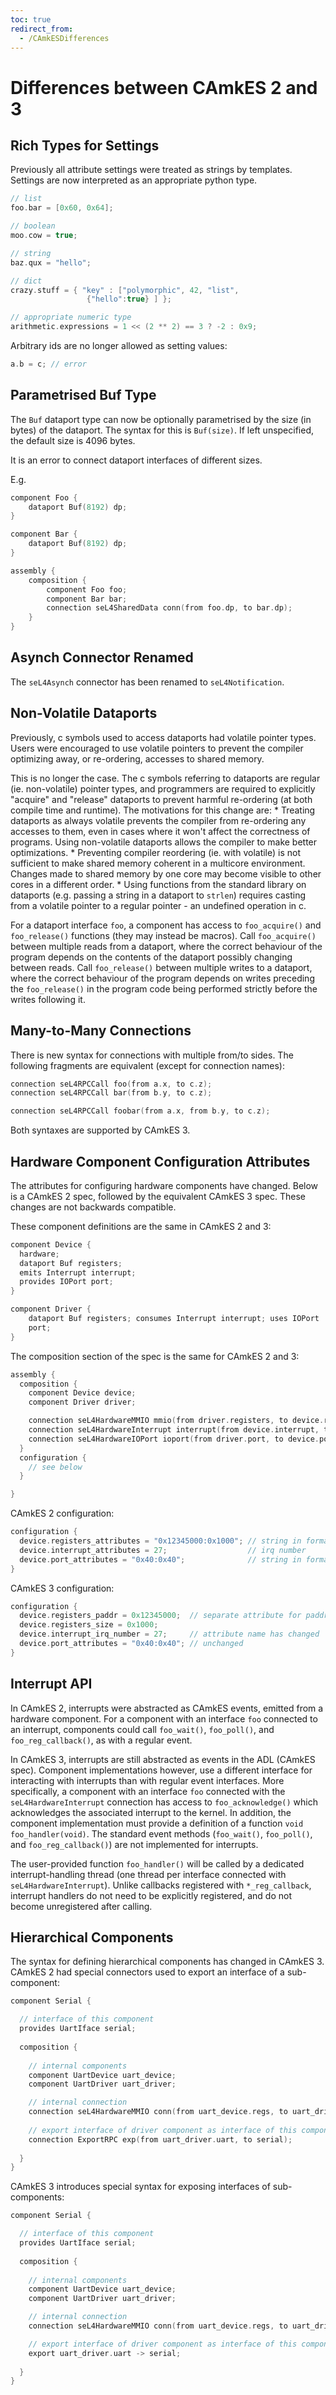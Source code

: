 ```yaml
---
toc: true
redirect_from:
  - /CAmkESDifferences
---
```

# Differences between CAmkES 2 and 3


## Rich Types for Settings


Previously all attribute settings were treated as strings by templates.
Settings are now interpreted as an appropriate python type.
```c
// list
foo.bar = [0x60, 0x64];

// boolean
moo.cow = true;

// string
baz.qux = "hello";

// dict
crazy.stuff = { "key" : ["polymorphic", 42, "list",
                 {"hello":true} ] };

// appropriate numeric type 
arithmetic.expressions = 1 << (2 ** 2) == 3 ? -2 : 0x9;
```

Arbitrary ids are no longer allowed as setting values:
```c
a.b = c; // error
```

## Parametrised Buf Type


The `Buf` dataport type can now be optionally parametrised by the
size (in bytes) of the dataport. The syntax for this is `Buf(size)`.
If left unspecified, the default size is 4096 bytes.

It is an error to connect dataport interfaces of different sizes.

E.g.
```c
component Foo {
    dataport Buf(8192) dp;
}

component Bar {
    dataport Buf(8192) dp;
}

assembly {
    composition {
        component Foo foo;
        component Bar bar;
        connection seL4SharedData conn(from foo.dp, to bar.dp);
    }
}
```

## Asynch Connector Renamed


The `seL4Asynch` connector has been renamed to
`seL4Notification`.

## Non-Volatile Dataports


Previously, c symbols used to access dataports had volatile pointer
types. Users were encouraged to use volatile pointers to prevent the
compiler optimizing away, or re-ordering, accesses to shared memory.

This is no longer the case. The c symbols referring to dataports are
regular (ie. non-volatile) pointer types, and programmers are required
to explicitly "acquire" and "release" dataports to prevent harmful
re-ordering (at both compile time and runtime). The motivations for this
change are: * Treating dataports as always volatile prevents the
compiler from re-ordering any accesses to them, even in cases where it
won't affect the correctness of programs. Using non-volatile dataports
allows the compiler to make better optimizations. * Preventing compiler
reordering (ie. with volatile) is not sufficient to make shared memory
coherent in a multicore environment. Changes made to shared memory by
one core may become visible to other cores in a different order. *
Using functions from the standard library on dataports (e.g. passing a
string in a dataport to `strlen`) requires casting from a volatile
pointer to a regular pointer - an undefined operation in c.

For a dataport interface `foo`, a component has access to
`foo_acquire()` and `foo_release()` functions (they may
instead be macros). Call `foo_acquire()` between multiple reads
from a dataport, where the correct behaviour of the program depends on
the contents of the dataport possibly changing between reads. Call
`foo_release()` between multiple writes to a dataport, where the
correct behaviour of the program depends on writes preceding the
`foo_release()` in the program code being performed strictly before
the writes following it.

## Many-to-Many Connections


There is new syntax for connections with multiple from/to sides. The
following fragments are equivalent (except for connection names):
```c
connection seL4RPCCall foo(from a.x, to c.z);
connection seL4RPCCall bar(from b.y, to c.z);
```
```c
connection seL4RPCCall foobar(from a.x, from b.y, to c.z);
```

Both syntaxes are supported by CAmkES 3.

## Hardware Component Configuration Attributes


The attributes for configuring hardware components have changed. Below
is a CAmkES 2 spec, followed by the equivalent CAmkES 3 spec. These
changes are not backwards compatible.

These component definitions are the same in CAmkES 2 and 3:
```c
component Device {
  hardware;
  dataport Buf registers;
  emits Interrupt interrupt;
  provides IOPort port;
}

component Driver {
    dataport Buf registers; consumes Interrupt interrupt; uses IOPort
    port;
}
```

The composition section of the spec is the same for CAmkES 2 and 3:
```c
assembly {
  composition {
    component Device device;
    component Driver driver;

    connection seL4HardwareMMIO mmio(from driver.registers, to device.registers);
    connection seL4HardwareInterrupt interrupt(from device.interrupt, to driver.interrupt);
    connection seL4HardwareIOPort ioport(from driver.port, to device.port);
  }
  configuration {
    // see below
  }

}
```

CAmkES 2 configuration:
```c
configuration {
  device.registers_attributes = "0x12345000:0x1000"; // string in format "paddr:size"
  device.interrupt_attributes = 27;                  // irq number
  device.port_attributes = "0x40:0x40";              // string in format "start_port:end_port"
}
```

CAmkES 3 configuration:
```c
configuration {
  device.registers_paddr = 0x12345000;  // separate attribute for paddr and size
  device.registers_size = 0x1000;
  device.interrupt_irq_number = 27;     // attribute name has changed
  device.port_attributes = "0x40:0x40"; // unchanged
}
```

## Interrupt API


In CAmkES 2, interrupts were abstracted as CAmkES events, emitted from a
hardware component. For a component with an interface `foo`
connected to an interrupt, components could call `foo_wait()`,
`foo_poll()`, and `foo_reg_callback()`, as with a regular
event.

In CAmkES 3, interrupts are still abstracted as events in the ADL
(CAmkES spec). Component implementations however, use a different
interface for interacting with interrupts than with regular event
interfaces. More specifically, a component with an interface `foo`
connected with the `seL4HardwareInterrupt` connection has access to
`foo_acknowledge()` which acknowledges the associated interrupt to
the kernel. In addition, the component implementation must provide a
definition of a function `void foo_handler(void)`. The standard
event methods (`foo_wait()`, `foo_poll()`, and `foo_reg_callback()`) are not implemented for interrupts.

The user-provided function `foo_handler()` will be called by a
dedicated interrupt-handling thread (one thread per interface connected
with `seL4HardwareInterrupt`). Unlike callbacks registered with
`*_reg_callback`, interrupt handlers do not need to be explicitly
registered, and do not become unregistered after calling.

## Hierarchical Components


The syntax for defining hierarchical components has changed in CAmkES 3.
CAmkES 2 had special connectors used to export an interface of a
sub-component:
```c
component Serial {

  // interface of this component 
  provides UartIface serial;
 
  composition {
 
    // internal components
    component UartDevice uart_device;
    component UartDriver uart_driver;

    // internal connection
    connection seL4HardwareMMIO conn(from uart_device.regs, to uart_driver.regs);
  
    // export interface of driver component as interface of this component
    connection ExportRPC exp(from uart_driver.uart, to serial);
 
  }
}
```

CAmkES 3 introduces special syntax for exposing interfaces of
sub-components:
```c
component Serial {

  // interface of this component
  provides UartIface serial;
 
  composition {
 
    // internal components
    component UartDevice uart_device;
    component UartDriver uart_driver;

    // internal connection
    connection seL4HardwareMMIO conn(from uart_device.regs, to uart_driver.regs);

    // export interface of driver component as interface of this component
    export uart_driver.uart -> serial;
 
  }
}
```
